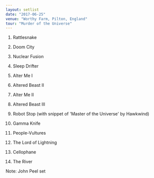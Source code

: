```yaml
---
layout: setlist
date: "2017-06-25"
venue: "Worthy Farm, Pilton, England"
tour: "Murder of the Universe"
---
```



 1. Rattlesnake

 2. Doom City

 3. Nuclear Fusion

 4. Sleep Drifter

 5. Alter Me I

 6. Altered Beast II

 7. Alter Me II

 8. Altered Beast III

 9. Robot Stop
    (with snippet of 'Master of the Universe' by Hawkwind)

10. Gamma Knife

11. People-Vultures

12. The Lord of Lightning

13. Cellophane

14. The River


Note: John Peel set
